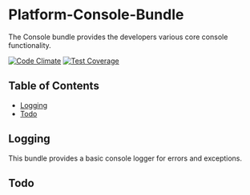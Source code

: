 # Platform-Console-Bundle

The Console bundle provides the developers various core console functionality.

[![Code Climate](https://codeclimate.com/github/DigitalState/Platform-Console-Bundle/badges/gpa.svg)](https://codeclimate.com/github/DigitalState/Platform-Console-Bundle)
[![Test Coverage](https://codeclimate.com/github/DigitalState/Platform-Console-Bundle/badges/coverage.svg)](https://codeclimate.com/github/DigitalState/Platform-Console-Bundle/coverage)


## Table of Contents

- [Logging](#logging)
- [Todo](#todo)

## Logging

This bundle provides a basic console logger for errors and exceptions.

## Todo
